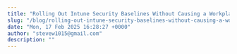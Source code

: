 ```yaml
---
title: "Rolling Out Intune Security Baselines Without Causing a Workplace Uprising"
slug: "/blog/rolling-out-intune-security-baselines-without-causing-a-workplace-uprising"
date: "Mon, 17 Feb 2025 16:28:27 +0000"
author: "stevew1015@gmail.com"
description: ""
---
```


